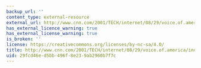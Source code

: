 ```yaml
---
backup_url: ''
content_type: external-resource
external_url: http://www.cnn.com/2001/TECH/internet/08/29/voice.of.america/index.html
has_external_licence_warning: true
has_external_license_warning: true
is_broken: ''
license: https://creativecommons.org/licenses/by-nc-sa/4.0/
title: http://www.cnn.com/2001/TECH/internet/08/29/voice.of.america/index.html
uid: 29fcd46e-d5bb-496f-8e23-9ab2960b7f7c
---
```

